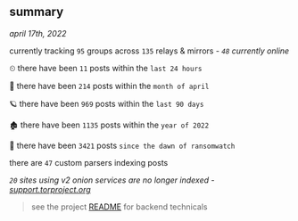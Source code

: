 
## summary
_april 17th, 2022_

currently tracking `95` groups across `135` relays & mirrors - _`48` currently online_

⏲ there have been `11` posts within the `last 24 hours`

🦈 there have been `214` posts within the `month of april`

🪐 there have been `969` posts within the `last 90 days`

🏚 there have been `1135` posts within the `year of 2022`

🦕 there have been `3421` posts `since the dawn of ransomwatch`

there are `47` custom parsers indexing posts

_`20` sites using v2 onion services are no longer indexed - [support.torproject.org](https://support.torproject.org/onionservices/v2-deprecation/)_

> see the project [README](https://github.com/thetanz/ransomwatch#ransomwatch--) for backend technicals
